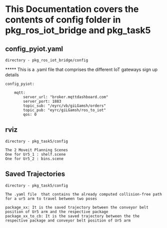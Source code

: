 # This Documentation covers the contents of config folder in pkg_ros_iot_bridge and pkg_task5

## config_pyiot.yaml

`directory - pkg_ros_iot_bridge/config`

*****	This is a .yaml file that comprises the different IoT gateways sign up details

	config_pyiot:
  		
		mqtt:
		    server_url: "broker.mqttdashboard.com"    
		    server_port: 1883
		    topic_sub: "/eyrc/vb/giLGamsh/orders"  
		    topic_pub: "eyrc/giLGamsh/ros_to_iot" 
		    qos: 0


## rviz

`directory - pkg_task5/config`

	The 2 Moveit Planning Scenes
	One for Ur5_1 :	shelf.scene
	One for Ur5_2 : bins.scene


## Saved Trajectories

`directory - pkg_task5/config`

	The .yaml file  that contains the already computed collision-free path
	for a ur5 arm to travel between two poses

	package_xx: It is the saved trajectory between the conveyor belt position of Ur5 arm and the respective package
	package_xx_to_cb: It is the saved trajectory between the the respective package and conveyor belt position of Ur5 arm 

	

